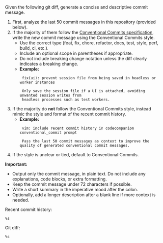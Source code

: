 <!-- markdownlint-disable MD041 MD013 MD031 -->
Given the following git diff, generate a concise and descriptive commit message.

1. First, analyze the last 50 commit messages in this repository (provided below).
2. If the majority of them follow the [Conventional Commits specification](https://www.conventionalcommits.org/), write the new commit message using the Conventional Commits style.
   - Use the correct type (feat, fix, chore, refactor, docs, test, style, perf, build, ci, etc.).
   - Include an optional scope in parentheses if appropriate.
   - Do not include breaking change notation unless the diff clearly indicates a breaking change.
   - **Example:**
     ```text
      fix(ui): prevent session file from being saved in headless or worker instances

      Only save the session file if a UI is attached, avoiding unwanted session writes from
      headless processes such as test workers.
      ```
3. If the majority do **not** follow the Conventional Commits style, instead mimic the style and format of the recent commit history.
   - **Example:**
     ```text
      vim: include recent commit history in codecompanion conventional_commit prompt

      Pass the last 50 commit messages as context to improve the quality of generated conventional commit messages.
     ```
4. If the style is unclear or tied, default to Conventional Commits.

**Important:**
- Output only the commit message, in plain text. Do not include any explanations, code blocks, or extra formatting.
- Keep the commit message under 72 characters if possible.
- Write a short summary in the imperative mood after the colon.
- Optionally, add a longer description after a blank line if more context is needed.

Recent commit history:
```text
%s
```

Git diff:
```diff
%s
```
